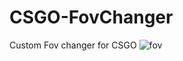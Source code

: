 # CSGO-FovChanger
Custom Fov changer for CSGO
![fov](https://user-images.githubusercontent.com/82312581/170833786-08d8ccbf-4fb0-4041-a239-5dc550005ebd.PNG)
